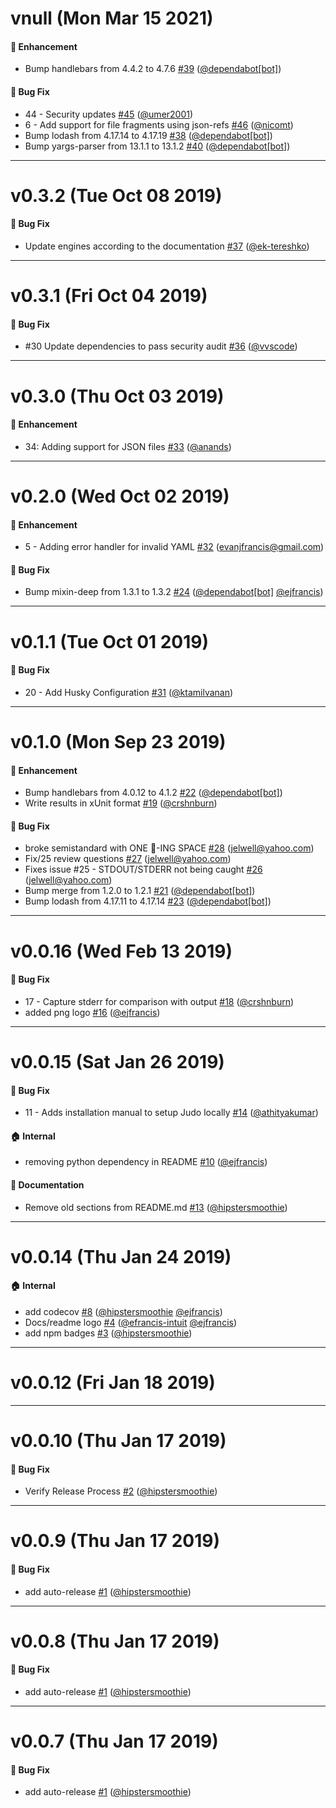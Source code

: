 # vnull (Mon Mar 15 2021)

#### 🚀  Enhancement

- Bump handlebars from 4.4.2 to 4.7.6 [#39](https://github.com/intuit/judo/pull/39) ([@dependabot[bot]](https://github.com/dependabot[bot]))

#### 🐛  Bug Fix

- 44 - Security updates [#45](https://github.com/intuit/judo/pull/45) ([@umer2001](https://github.com/umer2001))
- 6 - Add support for file fragments using json-refs [#46](https://github.com/intuit/judo/pull/46) ([@nicomt](https://github.com/nicomt))
- Bump lodash from 4.17.14 to 4.17.19 [#38](https://github.com/intuit/judo/pull/38) ([@dependabot[bot]](https://github.com/dependabot[bot]))
- Bump yargs-parser from 13.1.1 to 13.1.2 [#40](https://github.com/intuit/judo/pull/40) ([@dependabot[bot]](https://github.com/dependabot[bot]))

---

# v0.3.2 (Tue Oct 08 2019)

#### 🐛  Bug Fix

- Update engines according to the documentation [#37](https://github.com/intuit/judo/pull/37) ([@ek-tereshko](https://github.com/ek-tereshko))

---

# v0.3.1 (Fri Oct 04 2019)

#### 🐛  Bug Fix

- #30 Update dependencies to pass security audit [#36](https://github.com/intuit/judo/pull/36) ([@vvscode](https://github.com/vvscode))

---

# v0.3.0 (Thu Oct 03 2019)

#### 🚀  Enhancement

- 34: Adding support for JSON files [#33](https://github.com/intuit/judo/pull/33) ([@anands](https://github.com/anands))

---

# v0.2.0 (Wed Oct 02 2019)

#### 🚀  Enhancement

- 5 - Adding error handler for invalid YAML [#32](https://github.com/intuit/judo/pull/32) (evanjfrancis@gmail.com)

#### 🐛  Bug Fix

- Bump mixin-deep from 1.3.1 to 1.3.2 [#24](https://github.com/intuit/judo/pull/24) ([@dependabot[bot]](https://github.com/dependabot[bot]) [@ejfrancis](https://github.com/ejfrancis))

---

# v0.1.1 (Tue Oct 01 2019)

#### 🐛  Bug Fix

- 20 - Add Husky Configuration [#31](https://github.com/intuit/judo/pull/31) ([@ktamilvanan](https://github.com/ktamilvanan))

---

# v0.1.0 (Mon Sep 23 2019)

#### 🚀  Enhancement

- Bump handlebars from 4.0.12 to 4.1.2 [#22](https://github.com/intuit/judo/pull/22) ([@dependabot[bot]](https://github.com/dependabot[bot]))
- Write results in xUnit format [#19](https://github.com/intuit/judo/pull/19) ([@crshnburn](https://github.com/crshnburn))

#### 🐛  Bug Fix

- broke semistandard with ONE :poop:-ING SPACE [#28](https://github.com/intuit/judo/pull/28) (jelwell@yahoo.com)
- Fix/25 review questions [#27](https://github.com/intuit/judo/pull/27) (jelwell@yahoo.com)
- Fixes issue #25 - STDOUT/STDERR not being caught [#26](https://github.com/intuit/judo/pull/26) (jelwell@yahoo.com)
- Bump merge from 1.2.0 to 1.2.1 [#21](https://github.com/intuit/judo/pull/21) ([@dependabot[bot]](https://github.com/dependabot[bot]))
- Bump lodash from 4.17.11 to 4.17.14 [#23](https://github.com/intuit/judo/pull/23) ([@dependabot[bot]](https://github.com/dependabot[bot]))

---

# v0.0.16 (Wed Feb 13 2019)

#### 🐛  Bug Fix

- 17 - Capture stderr for comparison with output [#18](https://github.com/intuit/judo/pull/18) ([@crshnburn](https://github.com/crshnburn))
- added png logo [#16](https://github.com/intuit/judo/pull/16) ([@ejfrancis](https://github.com/ejfrancis))

---

# v0.0.15 (Sat Jan 26 2019)

#### 🐛  Bug Fix

- 11 - Adds installation manual to setup Judo locally [#14](https://github.com/intuit/judo/pull/14) ([@athityakumar](https://github.com/athityakumar))

#### 🏠  Internal

- removing python dependency in README [#10](https://github.com/intuit/judo/pull/10) ([@ejfrancis](https://github.com/ejfrancis))

#### 📝  Documentation

- Remove old sections from README.md [#13](https://github.com/intuit/judo/pull/13) ([@hipstersmoothie](https://github.com/hipstersmoothie))

---

# v0.0.14 (Thu Jan 24 2019)

#### 🏠  Internal

- add codecov [#8](https://github.com/intuit/judo/pull/8) ([@hipstersmoothie](https://github.com/hipstersmoothie) [@ejfrancis](https://github.com/ejfrancis))
- Docs/readme logo [#4](https://github.com/intuit/judo/pull/4) ([@efrancis-intuit](https://github.com/efrancis-intuit) [@ejfrancis](https://github.com/ejfrancis))
- add npm badges [#3](https://github.com/intuit/judo/pull/3) ([@hipstersmoothie](https://github.com/hipstersmoothie))

---

# v0.0.12 (Fri Jan 18 2019)



---

# v0.0.10 (Thu Jan 17 2019)

#### 🐛  Bug Fix

- Verify Release Process [#2](https://github.com/intuit/judo/pull/2) ([@hipstersmoothie](https://github.com/hipstersmoothie))

---

# v0.0.9 (Thu Jan 17 2019)

#### 🐛  Bug Fix

- add auto-release [#1](https://github.com/intuit/judo/pull/1) ([@hipstersmoothie](https://github.com/hipstersmoothie))

---

# v0.0.8 (Thu Jan 17 2019)

#### 🐛  Bug Fix

- add auto-release [#1](https://github.com/intuit/judo/pull/1) ([@hipstersmoothie](https://github.com/hipstersmoothie))

---

# v0.0.7 (Thu Jan 17 2019)

#### 🐛  Bug Fix

- add auto-release [#1](https://github.com/intuit/judo/pull/1) ([@hipstersmoothie](https://github.com/hipstersmoothie))